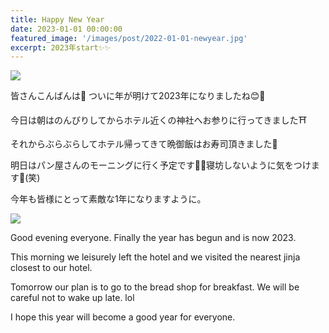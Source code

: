 ```yaml
---
title: Happy New Year
date: 2023-01-01 00:00:00
featured_image: '/images/post/2022-01-01-newyear.jpg'
excerpt: 2023年start✨✨
---
```


![](https://yutarochan.github.io/yurumina/images/post/2023-01-01-newyear.jpg)

皆さんこんばんは🌙
ついに年が明けて2023年になりましたね😊🫶

今日は朝はのんびりしてからホテル近くの神社へお参りに行ってきました⛩

それからぶらぶらしてホテル帰ってきて晩御飯はお寿司頂きました🍣

明日はパン屋さんのモーニングに行く予定です🍞💓寝坊しないように気をつけます🫡(笑)

今年も皆様にとって素敵な1年になりますように。

![](https://yutarochan.github.io/yurumina/images/post/2023-01-01-nysushi.jpg)

Good evening everyone. 
Finally the year has begun and is now 2023. 

This morning we leisurely left the hotel and we visited the nearest jinja closest to our hotel. 

Tomorrow our plan is to go to the bread shop for breakfast.  We will be careful not to wake up late.  lol 

I hope this year will become a good year for everyone. 
